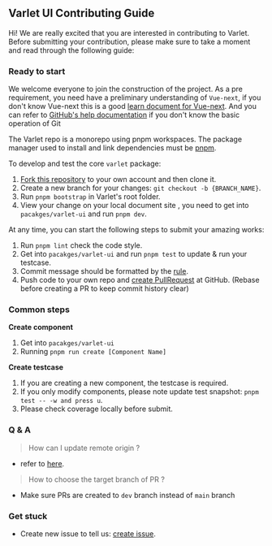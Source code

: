 ## Varlet UI Contributing Guide

Hi! We are really excited that you are interested in contributing to Varlet. Before submitting your contribution, please make sure to take a moment and read through the following guide:

### Ready to start

We welcome everyone to join the construction of the project.
As a pre requirement, you need have a preliminary understanding of `Vue-next`, if you don't know Vue-next
this is a good [learn document for Vue-next](https://v3.vuejs.org/).
And you can refer to [GitHub's help documentation](https://help.github.com/en/github/using-git) if you don't know the basic operation of Git

The Varlet repo is a monorepo using pnpm workspaces. The package manager used to install and link dependencies must be [pnpm](https://pnpm.io/).

To develop and test the core `varlet` package:

1. [Fork this repository](https://help.github.com/en/github/getting-started-with-github/fork-a-repo) to your own account and then clone it.
2. Create a new branch for your changes: `git checkout -b {BRANCH_NAME}`.
3. Run `pnpm bootstrap` in Varlet's root folder.
4. View your change on your local document site , you need to get into `pacakges/varlet-ui` and run `pnpm dev`.

At any time, you can start the following steps to submit your amazing works:

1. Run `pnpm lint` check the code style.
2. Get into `pacakges/varlet-ui` and run `pnpm test` to update & run your testcase.
3. Commit message should be formatted by the [rule](https://docs.google.com/document/d/1QrDFcIiPjSLDn3EL15IJygNPiHORgU1_OOAqWjiDU5Y).
4. Push code to your own repo and [create PullRequest](https://help.github.com/en/github/collaborating-with-issues-and-pull-requests/about-pull-requests) at GitHub. (Rebase before creating a PR to keep commit history clear)

### Common steps

**Create component**

1. Get into `pacakges/varlet-ui` 
2. Running `pnpm run create [Component Name]`

**Create testcase**

1. If you are creating a new component, the testcase is required.
2. If you only modify components, please note update test snapshot: `pnpm test -- -w and press u`.
3. Please check coverage locally before submit.

### Q & A

> How can I update remote origin ?

- refer to [here](https://git-scm.com/book/en/v2/Git-Basics-Working-with-Remotes).

> How to choose the target branch of PR ?

- Make sure PRs are created to `dev` branch instead of `main` branch


### Get stuck

- Create new issue to tell us: [create issue](https://github.com/varletjs/varlet/issues).
